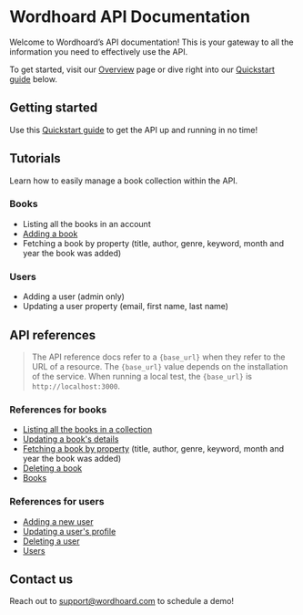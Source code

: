 
# Wordhoard API Documentation

Welcome to Wordhoard’s API documentation! This is your gateway to all the information you need to effectively use the API.

To get started, visit our [Overview](overview.md) page or dive right into our [Quickstart guide](books/tutorials/quickstart-guide.md) below.

## Getting started

Use this [Quickstart guide](books/tutorials/quickstart-guide.md) to get the API up and running in no time!

## Tutorials

Learn how to easily manage a book collection within the API.

### Books

* Listing all the books in an account
* [Adding a book](books/tutorials/adding-a-book.md)
* Fetching a book by property (title, author, genre, keyword, month and year the book was added)

### Users

* Adding a user (admin only)
* Updating a user property (email, first name, last name)

## API references

> The API reference docs refer to a `{base_url}` when they refer to the URL of a resource. The `{base_url}` value depends on the installation of the service. When running a local test, the `{base_url}` is `http://localhost:3000`.

### References for books

* [Listing all the books in a collection](books/references/list-all-books.md)
* [Updating a book's details](books/references/update-a-book.md)
* [Fetching a book by property](books/references/fetch-a-book-by-property.md) (title, author, genre, keyword, month and year the book was added)
* [Deleting a book](books/references/delete-a-book.md)
* [Books](books/references/book-resource.md)

### References for users

* [Adding a new user](users/references/add-a-new-user.md)
* [Updating a user's profile](users/references/update-a-user-profile.md)
* [Deleting a user](users/references/delete-a-user.md)
* [Users](users/references/user-resource.md)

## Contact us

Reach out to [support@wordhoard.com](mailto:support@wordhoard.com) to schedule a demo!
